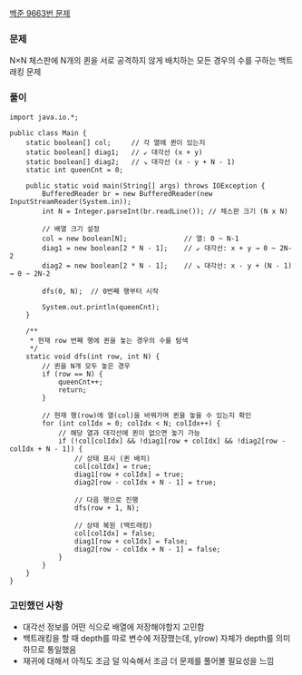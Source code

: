[백준 9663번 문제](https://www.acmicpc.net/problem/9663)

### 문제
N×N 체스판에 N개의 퀸을 서로 공격하지 않게 배치하는 모든 경우의 수를 구하는 백트래킹 문제

### 풀이
```
import java.io.*;

public class Main {
    static boolean[] col;     // 각 열에 퀸이 있는지
    static boolean[] diag1;   // ↙ 대각선 (x + y)
    static boolean[] diag2;   // ↘ 대각선 (x - y + N - 1)
    static int queenCnt = 0;

    public static void main(String[] args) throws IOException {
        BufferedReader br = new BufferedReader(new InputStreamReader(System.in));
        int N = Integer.parseInt(br.readLine()); // 체스판 크기 (N x N)

        // 배열 크기 설정
        col = new boolean[N];              // 열: 0 ~ N-1
        diag1 = new boolean[2 * N - 1];    // ↙ 대각선: x + y → 0 ~ 2N-2
        diag2 = new boolean[2 * N - 1];    // ↘ 대각선: x - y + (N - 1) → 0 ~ 2N-2

        dfs(0, N);  // 0번째 행부터 시작

        System.out.println(queenCnt);
    }

    /**
     * 현재 row 번째 행에 퀸을 놓는 경우의 수를 탐색
     */
    static void dfs(int row, int N) {
        // 퀸을 N개 모두 놓은 경우
        if (row == N) {
            queenCnt++;
            return;
        }

        // 현재 행(row)에 열(col)을 바꿔가며 퀸을 놓을 수 있는지 확인
        for (int colIdx = 0; colIdx < N; colIdx++) {
            // 해당 열과 대각선에 퀸이 없으면 놓기 가능
            if (!col[colIdx] && !diag1[row + colIdx] && !diag2[row - colIdx + N - 1]) {
                // 상태 표시 (퀸 배치)
                col[colIdx] = true;
                diag1[row + colIdx] = true;
                diag2[row - colIdx + N - 1] = true;

                // 다음 행으로 진행
                dfs(row + 1, N);

                // 상태 복원 (백트래킹)
                col[colIdx] = false;
                diag1[row + colIdx] = false;
                diag2[row - colIdx + N - 1] = false;
            }
        }
    }
}
```

### 고민했던 사항
- 대각선 정보를 어떤 식으로 배열에 저장해야할지 고민함
- 백트래킹을 할 때 depth를 따로 변수에 저장했는데, y(row) 자체가 depth를 의미하므로 통일했음
- 재귀에 대해서 아직도 조금 덜 익숙해서 조금 더 문제를 풀어볼 필요성을 느낌